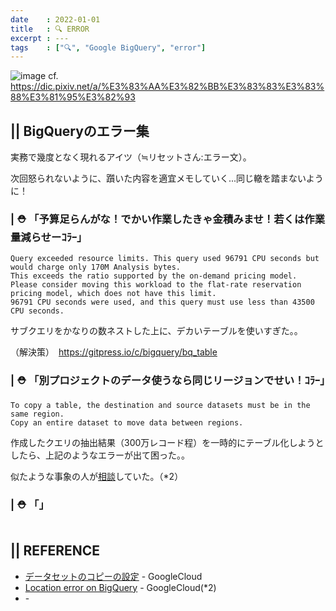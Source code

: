 ```yaml
---
date    : 2022-01-01
title   : 🔍 ERROR
excerpt : ---
tags    : ["🔍", "Google BigQuery", "error"]
---
```


![image](https://github.com/polar-beer/gitpress/assets/28585421/5f209bcf-ceb5-45da-9502-0535582d4b0b)
cf. https://dic.pixiv.net/a/%E3%83%AA%E3%82%BB%E3%83%83%E3%83%88%E3%81%95%E3%82%93

## || BigQueryのエラー集
実務で幾度となく現れるアイツ（≒リセットさん:エラー文）。

次回怒られないように、躓いた内容を適宜メモしていく...同じ轍を踏まないように！


### | ⛑️ 「予算足らんがな！でかい作業したきゃ金積みませ！若くは作業量減らせーｺﾗｰ」
```
Query exceeded resource limits. This query used 96791 CPU seconds but would charge only 170M Analysis bytes. 
This exceeds the ratio supported by the on-demand pricing model. 
Please consider moving this workload to the flat-rate reservation pricing model, which does not have this limit. 
96791 CPU seconds were used, and this query must use less than 43500 CPU seconds.
```
サブクエリをかなりの数ネストした上に、デカいテーブルを使いすぎた。。

（解決策）　https://gitpress.io/c/bigquery/bq_table


### | ⛑️ 「別プロジェクトのデータ使うなら同じリージョンでせい！ｺﾗｰ」
```
To copy a table, the destination and source datasets must be in the same region. 
Copy an entire dataset to move data between regions.
```
作成したクエリの抽出結果（300万レコード程）を一時的にテーブル化しようとしたら、上記のようなエラーが出て困った。。

似たような事象の人が[相談](https://www.googlecloudcommunity.com/gc/Data-Analytics/Location-error-on-BigQuery/m-p/424261)していた。（*2）


### | ⛑️ 「」
```
```



## || REFERENCE
- [データセットのコピーの設定](https://cloud.google.com/bigquery/docs/copying-datasets?hl=ja#setting_up_a_dataset_copy) - GoogleCloud 
- [Location error on BigQuery](https://www.googlecloudcommunity.com/gc/Data-Analytics/Location-error-on-BigQuery/m-p/424261) - GoogleCloud(*2)
- []() -
